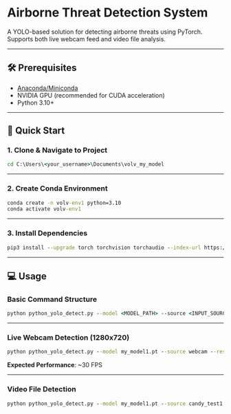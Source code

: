 # Airborne Threat Detection System

A YOLO-based solution for detecting airborne threats using PyTorch. Supports both live webcam feed and video file analysis.

---

## 🛠️ Prerequisites
- [Anaconda/Miniconda](https://www.anaconda.com/download)
- NVIDIA GPU (recommended for CUDA acceleration)
- Python 3.10+

---

## 🚀 Quick Start

### 1. Clone & Navigate to Project
```cmd
cd C:\Users\<your_username>\Documents\volv_my_model
```

---

### 2. Create Conda Environment
```cmd
conda create -n volv-env1 python=3.10
conda activate volv-env1
```

---

### 3. Install Dependencies
```cmd
pip3 install --upgrade torch torchvision torchaudio --index-url https://download.pytorch.org/whl/cu121
```

---

## 💻 Usage

### Basic Command Structure
```cmd
python python_yolo_detect.py --model <MODEL_PATH> --source <INPUT_SOURCE> [--resolution <WxH>]
```

---

### Live Webcam Detection (1280x720)
```cmd
python python_yolo_detect.py --model my_model1.pt --source webcam --resolution 1280x720
```

**Expected Performance**: ~30 FPS

---

### Video File Detection
```cmd
python python_yolo_detect.py --model my_model1.pt --source candy_test1.mov
